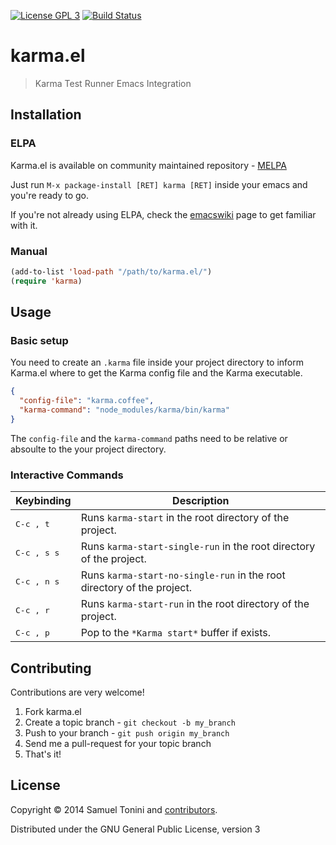 [![License GPL 3][badge-license]](http://www.gnu.org/licenses/gpl-3.0.txt)
[![Build Status](https://travis-ci.org/tonini/karma.el.png)](https://travis-ci.org/tonini/karma.el)

# karma.el

> Karma Test Runner Emacs Integration

## Installation

### ELPA

Karma.el is available on community maintained repository - [MELPA](http://melpa.milkbox.net/)

Just run `M-x package-install [RET] karma [RET]` inside your emacs and you're ready to go.

If you're not already using ELPA, check the [emacswiki](http://www.emacswiki.org/emacs/ELPA) page to get
familiar with it.

### Manual

```lisp
(add-to-list 'load-path "/path/to/karma.el/")
(require 'karma)
```

## Usage

### Basic setup

You need to create an `.karma` file inside your project directory to inform
Karma.el where to get the Karma config file and the Karma executable.

```json
{
  "config-file": "karma.coffee",
  "karma-command": "node_modules/karma/bin/karma"
}
```

The `config-file` and the `karma-command` paths need to be relative or absoulte
to the your project directory.

### Interactive Commands

Keybinding           | Description
---------------------|---------------
<kbd>C-c , t</kbd>   | Runs `karma-start` in the root directory of the project.
<kbd>C-c , s s</kbd> | Runs `karma-start-single-run` in the root directory of the project.
<kbd>C-c , n s</kbd> | Runs `karma-start-no-single-run` in the root directory of the project.
<kbd>C-c , r</kbd>   | Runs `karma-start-run` in the root directory of the project.
<kbd>C-c , p</kbd>   | Pop to the `*Karma start*` buffer if exists.

## Contributing

Contributions are very welcome!

1. Fork karma.el
2. Create a topic branch - `git checkout -b my_branch`
4. Push to your branch - `git push origin my_branch`
5. Send me a pull-request for your topic branch
6. That's it!

## License

Copyright © 2014 Samuel Tonini and
[contributors](https://github.com/tonini/karma.el/contributors).

Distributed under the GNU General Public License, version 3

[badge-license]: https://img.shields.io/badge/license-GPL_3-green.svg
